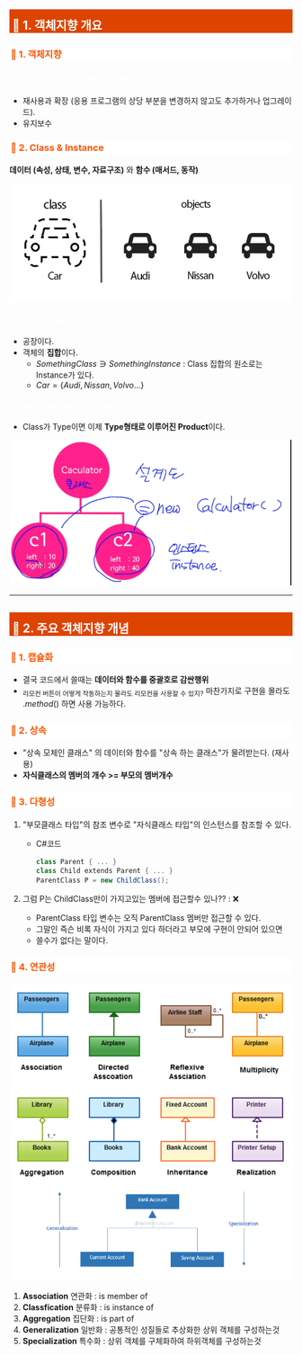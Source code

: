 <style>
    h3.quest { font-weight: bold; border: 3px solid; color: #A0F !important;}
    .quest { font-weight: bold; color: #A0F;}
    h2 { border-top: 12px solid #D40; border-left: 5px solid #D40; border-right: 5px solid #D40; background-color: #D40; color: #FFF !important; font-weight: bold;}

    h3 { border-top: 3px solid #FFF; border: 2px solid #FFF; background-color: #FFF; color: #F50 !important;}

    h4 { font-weight: bold; color: #FFF !important; }
</style>

## 📕 1. 객체지향 개요

### 📄 1. 객체지향

#### 다음과 같은 목적으로 사용하길 바란다

* 재사용과 확장 (응용 프로그램의 상당 부분을 변경하지 않고도 추가하거나 업그레이드).
* 유지보수

### 📄 2. Class & Instance
**데이터 (속성, 상태, 변수, 자료구조)** 와 **함수 (매서드, 동작)**

<p align="center">
    <img src="./image/2022-12-22-16-44-20.png">
</p>

#### 1. Class : Type

* 공장이다.
* 객체의 **집합**이다.
    * $SomethingClass ∋ SomethingInstance$ : Class 집합의 원소로는 Instance가 있다.
    * $Car = \{ Audi, Nissan, Volvo ... \}$

#### 2. Instance(Object) : Product

* Class가 Type이면 이제 **Type형태로 이루어진 Product**이다. 

<p align="center">
    <img src="./image/2021-12-26-02-11-49.png" width=500px>
</p>

---

## 📕 2. 주요 객체지향 개념

### 📄 1. 캡슐화 

* 결국 코드에서 쓸때는 **데이터와 함수를 중괄호로 감싼행위**
* <sub>리모컨 버튼이 어떻게 작동하는지 몰라도 리모컨을 사용할 수 있지?</sub>
마찬가지로 구현을 몰라도 ._method_() 하면 사용 가능하다.

### 📄 2. 상속

* "상속 모체인 클래스" 의 데이터와 함수를 "상속 하는 클래스"가 물려받는다. (재사용)
* **자식클래스의 멤버의 개수 >= 부모의 멤버개수**

### 📄 3. 다형성

1. "부모클래스 타입"의 참조 변수로 "자식클래스 타입"의 인스턴스를 참조할 수 있다.
    * C#코드

        ```cs
        class Parent { ... }
        class Child extends Parent { ... }
        ParentClass P = new ChildClass();
        ```

2. 그럼 P는 ChildClass만이 가지고있는 멤버에 접근할수 있나?? : ❌
   * ParentClass 타입 변수는 오직 ParentClass 멤버만 접근할 수 있다.
   * 그말인 즉슨 비록 자식이 가지고 있다 하더라고 부모에 구현이 안되어 있으면
   * 쓸수가 없다는 말이다.

### 📄 4. 연관성

<p align="center">
    <img src="./image/2022-12-22-17-47-19.png" width=700px>
</p>

1. **Association** 연관화 : is member of
2. **Classfication** 분류화 : is instance of 
3. **Aggregation** 집단화 : is part of
4. **Generalization** 일반화 : 공통적인 성질들로 추상화한 상위 객체를 구성하는것
5. **Specialization** 특수화 : 상위 객체를 구체화하여 하위객체를 구성하는것
